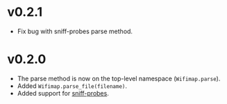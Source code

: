 # v0.2.1
- Fix bug with sniff-probes parse method.

# v0.2.0
- The parse method is now on the top-level namespace (`Wifimap.parse`).
- Added `Wifimap.parse_file(filename)`.
- Added support for [sniff-probes](https://github.com/brannondorsey/sniff-probes).